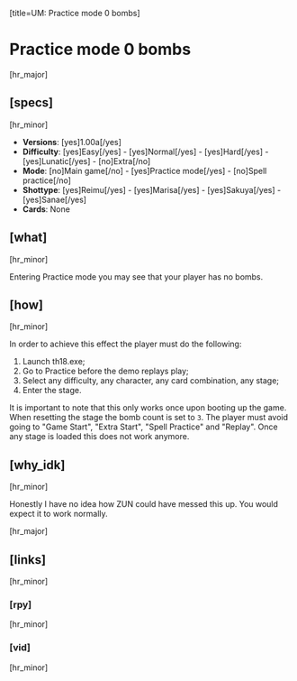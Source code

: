 [title=UM: Practice mode 0 bombs]
# Practice mode 0 bombs
[hr_major]

## [specs]
[hr_minor]

* **Versions**: [yes]1.00a[/yes]
* **Difficulty**: [yes]Easy[/yes] - [yes]Normal[/yes] - [yes]Hard[/yes] - [yes]Lunatic[/yes] - [no]Extra[/no]
* **Mode**: [no]Main game[/no] - [yes]Practice mode[/yes] - [no]Spell practice[/no]
* **Shottype**: [yes]Reimu[/yes] - [yes]Marisa[/yes] - [yes]Sakuya[/yes] - [yes]Sanae[/yes]
* **Cards**:  None

## [what]
[hr_minor]

Entering Practice mode you may see that your player has no bombs.

## [how]
[hr_minor]

In order to achieve this effect the player must do the following:
1. Launch th18.exe;
2. Go to Practice before the demo replays play;
3. Select any difficulty, any character, any card combination, any stage;
4. Enter the stage.

It is important to note that this only works once upon booting up the game. When resetting the stage the bomb count is set to ``3``. The player must avoid going to "Game Start", "Extra Start", "Spell Practice" and "Replay". Once any stage is loaded this does not work anymore.

## [why_idk]
[hr_minor]

Honestly I have no idea how ZUN could have messed this up. You would expect it to work normally.

[hr_major]
## [links]
[hr_minor]
### [rpy]
[hr_minor]
### [vid]
[hr_minor]

